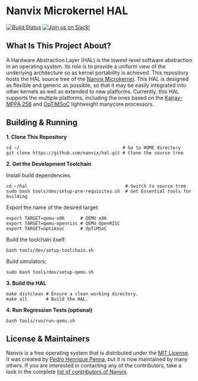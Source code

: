 Nanvix Microkernel HAL
======================
[![Build Status](https://travis-ci.com/nanvix/hal.svg?branch=unstable)](https://travis-ci.com/nanvix/hal)
[![Join us on Slack!](https://img.shields.io/badge/chat-on%20Slack-e01563.svg)](https://join.slack.com/t/nanvix/shared_invite/enQtMzY2Nzg5OTQ4NTAyLTAxMmYwOGQ0ZmU2NDg2NTJiMWU1OWVkMWJhMWY4NzMzY2E1NTIyMjNiOTVlZDFmOTcyMmM2NDljMTAzOGI1NGY)

What Is This Project About?
---------------------------

A Hardware Abstraction Layer (HAL) is the lowest-level software
abstraction in an operating system. Its role is to provide a uniform
view of the underlying architecture so as kernel portability is
achieved. This repository hosts the HAL source tree of the
[Nanvix Microkernel](https://github.com/nanvix/microkernel).  This HAL
is designed as flexible and generic as possible, so that it may be
easily integrated into other kernels as well as extended to new
platforms.  Currently, this HAL supports the multiple platforms,
	including the ones based on the
[Kalray-MPPA 256](https://github.com/nanvix/hal/wiki/Supported-Platforms#mppa-256)
and
[OpTiMSoC](https://github.com/nanvix/hal/wiki/Supported-Platforms#optimsoc)
lightweight manycore processors.

Building & Running
------------------

**1. Clone This Repository**

```
cd ~/                                       # Go to HOME directory
git clone https://github.com/nanvix/hal.git # Clone the source tree
```

**2. Get the Development Toolchain**

Install build dependencies.

```
cd ~/hal                                     # Switch to source tree
sudo bash tools/dev/setup-pre-requisites.sh  # Get Essential tools for building
```

Export the name of the desired target:

```
export TARGET=qemu-x86      # QEMU x86
export TARGET=qemu-openrisc # QEMU OpenRISC
export TARGET=optimsoc      # OpTiMSoC
```

Build the toolchain itself:

```
bash tools/dev/setup-toolchain.sh
```

Build simulators:

```
sudo bash tools/dev/setup-qemu.sh
```

**3. Build the HAL**

```
make distclean # Ensure a clean working directory.
make all       # Build the HAL.

```

**4. Run Regression Tests (optional)**

```
bash tools/run/run-qemu.sh
```


License & Maintainers
---------------------

Nanvix is a free operating system that is distributed under the [MIT
License](https://raw.githubusercontent.com/nanvix/hal/master/LICENSE). It was
created by [Pedro Henrique Penna](mailto:pedrohenriquepenna@gmail.com),
but it is now maintained by many others. If you are interested in
contacting any of the contributors, take a look in the complete
[list of contributors of
Nanvix](https://raw.githubusercontent.com/nanvix/people/master/CREDITS).
